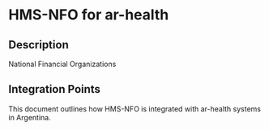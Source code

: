 # HMS-NFO for ar-health

## Description

National Financial Organizations

## Integration Points

This document outlines how HMS-NFO is integrated with ar-health systems in Argentina.
